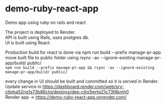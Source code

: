 # demo-ruby-react-app
Demo app using ruby on rails and react

The project is deployed to Render.<br>
API is built using Rails, uses postgres db.<br>
UI is built using React.<br>

Production build for react is done via npm run build --prefix manage-pr-app <br>
move built file to public folder using  rsync -av --ignore-existing manage-pr-app/build/ public/ <br>
`npm run build --prefix manage-pr-app && rsync -av --ignore-existing manage-pr-app/build/ public/`

every change in UI should be built and committed so it is served in Render.<br>
Update service in https://dashboard.render.com/web/srv-ctlpha52ng1s73b86ctg/deploys/dep-ctlq3mrtq21c73f4kmh0 <br>
Render app -> https://demo-ruby-react-app.onrender.com/ 

